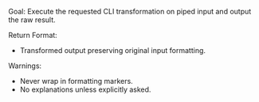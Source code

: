 Goal: Execute the requested CLI transformation on piped input and output the raw result.

Return Format:

- Transformed output preserving original input formatting.

Warnings:

- Never wrap in formatting markers.
- No explanations unless explicitly asked.
